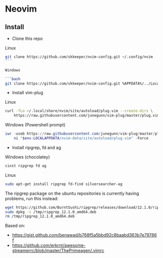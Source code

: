 # Neovim

## Install

- Clone this repo

Linux

```bash
git clone https://github.com/skkeeper/nvim-config.git ~/.config/nvim
``´

Windows

```bash
git clone https://github.com/skkeeper/nvim-config.git %APPDATA%/../Local/nvim
```

- Install vim-plug

Linux
```bash
curl -fLo ~/.local/share/nvim/site/autoload/plug.vim --create-dirs \
    https://raw.githubusercontent.com/junegunn/vim-plug/master/plug.vim
```

Windows (Powershell prompt)
```powershell 
iwr -useb https://raw.githubusercontent.com/junegunn/vim-plug/master/plug.vim |`
    ni "$env:LOCALAPPDATA/nvim-data/site/autoload/plug.vim" -Force
```

- Install ripgrep, fd and ag

Windows (chocolatey)
```bash
cinst ripgrep fd ag
```

Linux
```bash
sudo apt-get install ripgrep fd-find silversearcher-ag
```

The ripgrep package on the ubuntu repositories is currently having problems, run this instead:

```bash
wget https://github.com/BurntSushi/ripgrep/releases/download/12.1.0/ripgrep_12.1.0_amd64.deb -P /tmp/
sudo dpkg -i /tmp/ripgrep_12.1.0_amd64.deb
rm /tmp/ripgrep_12.1.0_amd64.deb
```


Based on: 
- https://gist.github.com/benawad/b768f5a5bbd92c8baabd363b7e79786f
- https://github.com/erkrnt/awesome-streamerrc/blob/master/ThePrimeagen/.vimrc

